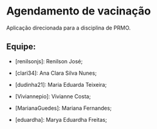 # Agendamento de vacinação

Aplicação direcionada para a disciplina de PRMO. 

## Equipe:
- [renilsonjs]:
Renilson José;

- [clari34]:
Ana Clara Silva Nunes;

- [dudinha21]:
Maria Eduarda Teixeira;

- [Viviannepio]:
Vivianne Costa;

- [MarianaGuedes]:
Mariana Fernandes;

- [eduardha]:
Marya Eduardha Freitas;

